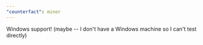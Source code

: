 ```yaml
---
"counterfact": minor
---
```


Windows support! (maybe -- I don't have a Windows machine so I can't test directly)
